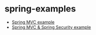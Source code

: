 # spring-examples

- [Spring MVC example](mvcdemo)
- [Spring MVC & Spring Security example](springmvcdemo)
